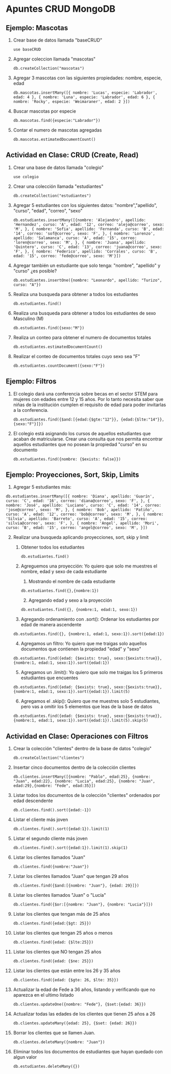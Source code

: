 # Apuntes CRUD MongoDB

## Ejemplo: Mascotas

1. Crear base de datos llamada "baseCRUD"

   ```
   use baseCRUD
   ```

2. Agregar coleccion llamada "mascotas"

   ```
   db.createCollection("mascotas")
   ```

3. Agregar 3 mascotas con las siguientes propiedades: nombre, especie, edad

   ```
   db.mascotas.insertMany([{ nombre: 'Lucas', especie: 'Labrador', edad: 4 }, { nombre: 'Luna', especie: 'Labrador', edad: 6 }, { nombre: 'Rocky', especie: 'Weimaraner', edad: 2 }])
   ```

4. Buscar mascotas por especie

   ```
   db.mascotas.find({especie:"Labrador"})
   ```

5. Contar el numero de mascotas agregadas

   ```
   db.mascotas.estimatedDocumentCount()
   ```

## Actividad en Clase: CRUD (Create, Read)

1. Crear una base de datos llamada "colegio"
   ```
   use colegio
   ```
2. Crear una colección llamada "estudiantes"

   ```
   db.createCollection("estudiantes")
   ```

3. Agregar 5 estudiantes con los siguientes datos: "nombre","apellido", "curso", "edad", "correo", "sexo"

   ```
   db.estudiantes.insertMany([{nombre: 'Alejandro', apellido: 'Hernandez', curso: 'A', edad: '12', correo: 'alejo@correo', sexo: 'M', }, { nombre: 'Sofia', apellido: 'Fernanda', curso: 'B', edad: '14', correo: 'sof@correo', sexo: 'F', }, { nombre: 'Lorenzo', apellido: 'Salamanca', curso: 'A', edad: '15', correo: 'loren@correo', sexo: 'M', }, { nombre: 'Juana', apellido: 'Quintero', curso: 'C', edad: '13', correo: 'juana@correo', sexo: 'F', }, { nombre: 'Federico', apellido: 'Corrales', curso: 'B', edad: '15', correo: 'fede@correo', sexo: 'M'}])
   ```

4. Agregar también un estudiante que solo tenga: "nombre", "apellido" y "curso" ¿es posible?

   ```
   db.estudiantes.insertOne({nombre: "Leonardo", apellido: "Turizo", curso: "A"})
   ```

5. Realiza una busqueda para obtener a todos los estudiantes
   ```
   db.estudiantes.find()
   ```
6. Realiza una busqueda para obtener a todos los estudiantes de sexo Masculino (M)

   ```
   db.estudiantes.find({sexo:"M"})
   ```

7. Realiza un conteo para obtener el numero de documentos totales

   ```
   db.estudiantes.estimatedDocumentCount()
   ```

8. Realizar el conteo de documentos totales cuyo sexo sea "F"
   ```
   db.estudiantes.countDocument({sexo:"F"})
   ```

## Ejemplo: Filtros

1. El colegio dará una conferencia sobre becas en el sector STEM para mujeres con edades entre 12 y 15 años. Por lo tanto necesita saber que niñas de la institución cumplen el requisito de edad para poder invitarlas a la conferencia.

   ```
   db.estudiantes.find({$and:[{edad:{$gte:"12"}}, {edad:{$lte:"14"}}, {sexo:"F"}]})
   ```

2. El colegio está asignando los cursos de aquellos estudiantes que acaban de matricularse.
   Crear una consulta que nos permita encontrar aquellos estudiantes que no posean la propiedad "curso" en su documento

   ```
   db.estudiantes.find({nombre: {$exists: false}})
   ```

## Ejemplo: Proyecciones, Sort, Skip, Limits

1. Agregar 5 estudiantes más:

```
db.estudiantes.insertMany([{ nombre: 'Diana', apellido: 'Guarín', curso: 'C', edad: '16', correo: 'diana@correo', sexo: 'F', }, { nombre: 'José', apellido: 'Luciano', curso: 'C', edad: '14', correo: 'jose@correo', sexo: 'M', }, { nombre: 'Bob', apellido: 'Patiño', curso: 'A', edad: '12', correo: 'bob@correo', sexo: 'M', }, { nombre: 'Silvia', apellido: 'Barreto', curso: 'A', edad: '15', correo: 'silvia@correo', sexo: 'F', }, { nombre: 'Angel', apellido: 'Mori', curso: 'B', edad: '15', correo: 'angel@correo', sexo: 'M', }])
```

2. Realizar una busqueda aplicando proyecciones, sort, skip y limit

   1. Obtener todos los estudiantes
      ```
      db.estudiantes.find()
      ```
   2. Agreguemos una proyección: Yo quiero que solo me muestres el nombre, edad y sexo de cada estudiante

      1. Mostrando el nombre de cada estudiante

      ```
      db.estudiantes.find({},{nombre:1})
      ```

      2. Agregando edad y sexo a la proyección

      ```
      db.estudiantes.find({}, {nombre:1, edad:1, sexo:1})
      ```

   3. Agregando ordenamiento con .sort(): Ordenar los estudiantes por edad de manera ascendente

   ```
   db.estudiantes.find({}, {nombre:1, edad:1, sexo:1}).sort({edad:1})
   ```

   4. Agregamos un filtro: Yo quiero que me traigas solo aquellos documentos que contienen la propiedad "edad" y "sexo"

   ```
   db.estudiantes.find({edad: {$exists: true}, sexo:{$exists:true}}, {nombre:1, edad:1, sexo:1}).sort({edad:1})

   ```

   5. Agregamos un .limit(): Yo quiero que solo me traigas los 5 primeros estudiantes que encuentes

   ```
   db.estudiantes.find({edad: {$exists: true}, sexo:{$exists:true}}, {nombre:1, edad:1, sexo:1}).sort({edad:1}).limit(5)
   ```

   6. Agregamos el .skip(): Quiero que me muestres solo 5 estudiantes, pero vas a omitir los 5 elementos que leas de la base de datos

   ```
   db.estudiantes.find({edad: {$exists: true}, sexo:{$exists:true}}, {nombre:1, edad:1, sexo:1}).sort({edad:1}).limit(5).skip(5)
   ```

## Actividad en Clase: Operaciones con Filtros

1. Crear la colección "clientes" dentro de la base de datos "colegio"
   ```
   db.createCollection("clientes")
   ```
2. Insertar cinco documentos dentro de la colección clientes

   ```
   db.clientes.insertMany([{nombre: "Pablo", edad:25}, {nombre: "Juan", edad:22}, {nombre: "Lucia", edad:25}, {nombre: "Juan", edad:29},{nombre: "Fede", edad:35}])
   ```

3. Listar todos los documentos de la colección "clientes" ordenados por edad descendente

   ```
   db.clientes.find().sort({edad:-1})
   ```

4. Listar el cliente más joven

   ```
   db.clientes.find().sort({edad:1}).limit(1)
   ```

5. Listar el segundo cliente más joven

   ```
   db.clientes.find().sort({edad:1}).limit(1).skip(1)
   ```

6. Listar los clientes llamados "Juan"

   ```
   db.clientes.find({nombre:"Juan"})
   ```

7. Listar los clientes llamados "Juan" que tengan 29 años

   ```
   db.clientes.find({$and:[{nombre: "Juan"}, {edad: 29}]})
   ```

8. Listar los clientes llamados "Juan" o "Lucía"

   ```
   db.clientes.find({$or:[{nombre: "Juan"}, {nombre: "Lucia"}]})
   ```

9. Listar los clientes que tengan más de 25 años

   ```
   db.clientes.find({edad:{$gt: 25}})
   ```

10. Listar los clientes que tengan 25 años o menos

    ```
    db.clientes.find({edad: {$lte:25}})
    ```

11. Listar los clientes que NO tengan 25 años

    ```
    db.clientes.find({edad: {$ne: 25}})
    ```

12. Listar los clientes que están entre los 26 y 35 años

    ```
    db.clientes.find({edad: {$gte: 26, $lte: 35}})
    ```

13. Actualizar la edad de Fede a 36 años, listando y verificando que no aparezca en el ultimo listado

    ```
    db.clientes.updateOne({nombre: "Fede"}, {$set:{edad: 36}})
    ```

14. Actualizar todas las edades de los clientes que tienen 25 años a 26

    ```
    db.clientes.updateMany({edad: 25}, {$set: {edad: 26}})
    ```

15. Borrar los clientes que se llamen Juan.

    ```
    db.clientes.deleteMany({nombre: "Juan"})
    ```

16. Eliminar todos los documentos de estudiantes que hayan quedado con algun valor

    ```
    db.estudiantes.deleteMany({})
    ```
